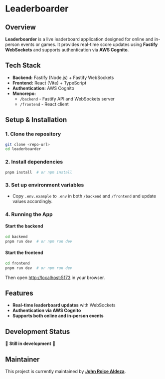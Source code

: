 # Leaderboarder  

## Overview  
**Leaderboarder** is a live leaderboard application designed for online and in-person events or games. It provides real-time score updates using **Fastify WebSockets** and supports authentication via **AWS Cognito**.  

## Tech Stack  
- **Backend:** Fastify (Node.js) + Fastify WebSockets  
- **Frontend:** React (Vite) + TypeScript  
- **Authentication:** AWS Cognito  
- **Monorepo:**  
  - `/backend` - Fastify API and WebSockets server  
  - `/frontend` - React client  

## Setup & Installation  

### 1. Clone the repository  
```sh
git clone <repo-url>
cd leaderboarder
```

### 2. Install dependencies  
```sh
pnpm install  # or npm install
```

### 3. Set up environment variables  
- Copy `.env.example` to `.env` in both `/backend` and `/frontend` and update values accordingly.  

### 4. Running the App  

#### Start the backend  
```sh
cd backend
pnpm run dev  # or npm run dev
```

#### Start the frontend  
```sh
cd frontend
pnpm run dev  # or npm run dev
```

Then open [http://localhost:5173](http://localhost:5173) in your browser.  

## Features  
- **Real-time leaderboard updates** with WebSockets  
- **Authentication via AWS Cognito**  
- **Supports both online and in-person events**  

## Development Status  
🚧 **Still in development** 🚧  

## Maintainer  
This project is currently maintained by **[John Roice Aldeza](https://github.com/roiceee)**. 
